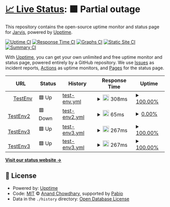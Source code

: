# [📈 Live Status](https://Jarvis.github.io/Jarvis-Health-Check): <!--live status--> **🟧 Partial outage**

This repository contains the open-source uptime monitor and status page for [Jarvis](https://Jarvis.github.io/Jarvis-Health-Check), powered by [Upptime](https://github.com/upptime/upptime).

[![Uptime CI](https://github.com/Jarvis/Jarvis-Health-Check/workflows/Uptime%20CI/badge.svg)](https://github.com/Jarvis/Jarvis-Health-Check/actions?query=workflow%3A%22Uptime+CI%22)
[![Response Time CI](https://github.com/Jarvis/Jarvis-Health-Check/workflows/Response%20Time%20CI/badge.svg)](https://github.com/Jarvis/Jarvis-Health-Check/actions?query=workflow%3A%22Response+Time+CI%22)
[![Graphs CI](https://github.com/Jarvis/Jarvis-Health-Check/workflows/Graphs%20CI/badge.svg)](https://github.com/Jarvis/Jarvis-Health-Check/actions?query=workflow%3A%22Graphs+CI%22)
[![Static Site CI](https://github.com/Jarvis/Jarvis-Health-Check/workflows/Static%20Site%20CI/badge.svg)](https://github.com/Jarvis/Jarvis-Health-Check/actions?query=workflow%3A%22Static+Site+CI%22)
[![Summary CI](https://github.com/Jarvis/Jarvis-Health-Check/workflows/Summary%20CI/badge.svg)](https://github.com/Jarvis/Jarvis-Health-Check/actions?query=workflow%3A%22Summary+CI%22)

With [Upptime](https://upptime.js.org), you can get your own unlimited and free uptime monitor and status page, powered entirely by a GitHub repository. We use [Issues](https://github.com/Jarvis/Jarvis-Health-Check/issues) as incident reports, [Actions](https://github.com/Jarvis/Jarvis-Health-Check/actions) as uptime monitors, and [Pages](https://Jarvis.github.io/Jarvis-Health-Check) for the status page.

<!--start: status pages-->
<!-- This summary is generated by Upptime (https://github.com/upptime/upptime) -->
<!-- Do not edit this manually, your changes will be overwritten -->
<!-- prettier-ignore -->
| URL | Status | History | Response Time | Uptime |
| --- | ------ | ------- | ------------- | ------ |
| <img alt="" src="https://icons.duckduckgo.com/ip3/it.wikipedia.org.ico" height="13"> [TestEnv](https://it.wikipedia.org/wiki/Cartoon_Network) | 🟩 Up | [test-env.yml](https://github.com/HasanSaeed01/Jarvis-Health-Check/commits/HEAD/history/test-env.yml) | <details><summary><img alt="Response time graph" src="./graphs/test-env/response-time-week.png" height="20"> 308ms</summary><br><a href="https://Jarvis.github.io/Jarvis-Health-Check/history/test-env"><img alt="Response time 308" src="https://img.shields.io/endpoint?url=https%3A%2F%2Fraw.githubusercontent.com%2FHasanSaeed01%2FJarvis-Health-Check%2FHEAD%2Fapi%2Ftest-env%2Fresponse-time.json"></a><br><a href="https://Jarvis.github.io/Jarvis-Health-Check/history/test-env"><img alt="24-hour response time 0" src="https://img.shields.io/endpoint?url=https%3A%2F%2Fraw.githubusercontent.com%2FHasanSaeed01%2FJarvis-Health-Check%2FHEAD%2Fapi%2Ftest-env%2Fresponse-time-day.json"></a><br><a href="https://Jarvis.github.io/Jarvis-Health-Check/history/test-env"><img alt="7-day response time 308" src="https://img.shields.io/endpoint?url=https%3A%2F%2Fraw.githubusercontent.com%2FHasanSaeed01%2FJarvis-Health-Check%2FHEAD%2Fapi%2Ftest-env%2Fresponse-time-week.json"></a><br><a href="https://Jarvis.github.io/Jarvis-Health-Check/history/test-env"><img alt="30-day response time 308" src="https://img.shields.io/endpoint?url=https%3A%2F%2Fraw.githubusercontent.com%2FHasanSaeed01%2FJarvis-Health-Check%2FHEAD%2Fapi%2Ftest-env%2Fresponse-time-month.json"></a><br><a href="https://Jarvis.github.io/Jarvis-Health-Check/history/test-env"><img alt="1-year response time 308" src="https://img.shields.io/endpoint?url=https%3A%2F%2Fraw.githubusercontent.com%2FHasanSaeed01%2FJarvis-Health-Check%2FHEAD%2Fapi%2Ftest-env%2Fresponse-time-year.json"></a></details> | <details><summary><a href="https://Jarvis.github.io/Jarvis-Health-Check/history/test-env">100.00%</a></summary><a href="https://Jarvis.github.io/Jarvis-Health-Check/history/test-env"><img alt="All-time uptime 100.00%" src="https://img.shields.io/endpoint?url=https%3A%2F%2Fraw.githubusercontent.com%2FHasanSaeed01%2FJarvis-Health-Check%2FHEAD%2Fapi%2Ftest-env%2Fuptime.json"></a><br><a href="https://Jarvis.github.io/Jarvis-Health-Check/history/test-env"><img alt="24-hour uptime 100.00%" src="https://img.shields.io/endpoint?url=https%3A%2F%2Fraw.githubusercontent.com%2FHasanSaeed01%2FJarvis-Health-Check%2FHEAD%2Fapi%2Ftest-env%2Fuptime-day.json"></a><br><a href="https://Jarvis.github.io/Jarvis-Health-Check/history/test-env"><img alt="7-day uptime 100.00%" src="https://img.shields.io/endpoint?url=https%3A%2F%2Fraw.githubusercontent.com%2FHasanSaeed01%2FJarvis-Health-Check%2FHEAD%2Fapi%2Ftest-env%2Fuptime-week.json"></a><br><a href="https://Jarvis.github.io/Jarvis-Health-Check/history/test-env"><img alt="30-day uptime 100.00%" src="https://img.shields.io/endpoint?url=https%3A%2F%2Fraw.githubusercontent.com%2FHasanSaeed01%2FJarvis-Health-Check%2FHEAD%2Fapi%2Ftest-env%2Fuptime-month.json"></a><br><a href="https://Jarvis.github.io/Jarvis-Health-Check/history/test-env"><img alt="1-year uptime 100.00%" src="https://img.shields.io/endpoint?url=https%3A%2F%2Fraw.githubusercontent.com%2FHasanSaeed01%2FJarvis-Health-Check%2FHEAD%2Fapi%2Ftest-env%2Fuptime-year.json"></a></details>
| <img alt="" src="https://icons.duckduckgo.com/ip3/chatgpt.com.ico" height="13"> [TestEnv2](https://chatgpt.com) | 🟥 Down | [test-env2.yml](https://github.com/HasanSaeed01/Jarvis-Health-Check/commits/HEAD/history/test-env2.yml) | <details><summary><img alt="Response time graph" src="./graphs/test-env2/response-time-week.png" height="20"> 65ms</summary><br><a href="https://Jarvis.github.io/Jarvis-Health-Check/history/test-env2"><img alt="Response time 65" src="https://img.shields.io/endpoint?url=https%3A%2F%2Fraw.githubusercontent.com%2FHasanSaeed01%2FJarvis-Health-Check%2FHEAD%2Fapi%2Ftest-env2%2Fresponse-time.json"></a><br><a href="https://Jarvis.github.io/Jarvis-Health-Check/history/test-env2"><img alt="24-hour response time 0" src="https://img.shields.io/endpoint?url=https%3A%2F%2Fraw.githubusercontent.com%2FHasanSaeed01%2FJarvis-Health-Check%2FHEAD%2Fapi%2Ftest-env2%2Fresponse-time-day.json"></a><br><a href="https://Jarvis.github.io/Jarvis-Health-Check/history/test-env2"><img alt="7-day response time 65" src="https://img.shields.io/endpoint?url=https%3A%2F%2Fraw.githubusercontent.com%2FHasanSaeed01%2FJarvis-Health-Check%2FHEAD%2Fapi%2Ftest-env2%2Fresponse-time-week.json"></a><br><a href="https://Jarvis.github.io/Jarvis-Health-Check/history/test-env2"><img alt="30-day response time 65" src="https://img.shields.io/endpoint?url=https%3A%2F%2Fraw.githubusercontent.com%2FHasanSaeed01%2FJarvis-Health-Check%2FHEAD%2Fapi%2Ftest-env2%2Fresponse-time-month.json"></a><br><a href="https://Jarvis.github.io/Jarvis-Health-Check/history/test-env2"><img alt="1-year response time 65" src="https://img.shields.io/endpoint?url=https%3A%2F%2Fraw.githubusercontent.com%2FHasanSaeed01%2FJarvis-Health-Check%2FHEAD%2Fapi%2Ftest-env2%2Fresponse-time-year.json"></a></details> | <details><summary><a href="https://Jarvis.github.io/Jarvis-Health-Check/history/test-env2">0.00%</a></summary><a href="https://Jarvis.github.io/Jarvis-Health-Check/history/test-env2"><img alt="All-time uptime 0.00%" src="https://img.shields.io/endpoint?url=https%3A%2F%2Fraw.githubusercontent.com%2FHasanSaeed01%2FJarvis-Health-Check%2FHEAD%2Fapi%2Ftest-env2%2Fuptime.json"></a><br><a href="https://Jarvis.github.io/Jarvis-Health-Check/history/test-env2"><img alt="24-hour uptime 0.00%" src="https://img.shields.io/endpoint?url=https%3A%2F%2Fraw.githubusercontent.com%2FHasanSaeed01%2FJarvis-Health-Check%2FHEAD%2Fapi%2Ftest-env2%2Fuptime-day.json"></a><br><a href="https://Jarvis.github.io/Jarvis-Health-Check/history/test-env2"><img alt="7-day uptime 0.00%" src="https://img.shields.io/endpoint?url=https%3A%2F%2Fraw.githubusercontent.com%2FHasanSaeed01%2FJarvis-Health-Check%2FHEAD%2Fapi%2Ftest-env2%2Fuptime-week.json"></a><br><a href="https://Jarvis.github.io/Jarvis-Health-Check/history/test-env2"><img alt="30-day uptime 0.00%" src="https://img.shields.io/endpoint?url=https%3A%2F%2Fraw.githubusercontent.com%2FHasanSaeed01%2FJarvis-Health-Check%2FHEAD%2Fapi%2Ftest-env2%2Fuptime-month.json"></a><br><a href="https://Jarvis.github.io/Jarvis-Health-Check/history/test-env2"><img alt="1-year uptime 0.00%" src="https://img.shields.io/endpoint?url=https%3A%2F%2Fraw.githubusercontent.com%2FHasanSaeed01%2FJarvis-Health-Check%2FHEAD%2Fapi%2Ftest-env2%2Fuptime-year.json"></a></details>
| <img alt="" src="https://icons.duckduckgo.com/ip3/www.treccani.it.ico" height="13"> [TestEnv3](https://www.treccani.it/enciclopedia/musica/) | 🟩 Up | [test-env3.yml](https://github.com/HasanSaeed01/Jarvis-Health-Check/commits/HEAD/history/test-env3.yml) | <details><summary><img alt="Response time graph" src="./graphs/test-env3/response-time-week.png" height="20"> 267ms</summary><br><a href="https://Jarvis.github.io/Jarvis-Health-Check/history/test-env3"><img alt="Response time 267" src="https://img.shields.io/endpoint?url=https%3A%2F%2Fraw.githubusercontent.com%2FHasanSaeed01%2FJarvis-Health-Check%2FHEAD%2Fapi%2Ftest-env3%2Fresponse-time.json"></a><br><a href="https://Jarvis.github.io/Jarvis-Health-Check/history/test-env3"><img alt="24-hour response time 0" src="https://img.shields.io/endpoint?url=https%3A%2F%2Fraw.githubusercontent.com%2FHasanSaeed01%2FJarvis-Health-Check%2FHEAD%2Fapi%2Ftest-env3%2Fresponse-time-day.json"></a><br><a href="https://Jarvis.github.io/Jarvis-Health-Check/history/test-env3"><img alt="7-day response time 267" src="https://img.shields.io/endpoint?url=https%3A%2F%2Fraw.githubusercontent.com%2FHasanSaeed01%2FJarvis-Health-Check%2FHEAD%2Fapi%2Ftest-env3%2Fresponse-time-week.json"></a><br><a href="https://Jarvis.github.io/Jarvis-Health-Check/history/test-env3"><img alt="30-day response time 267" src="https://img.shields.io/endpoint?url=https%3A%2F%2Fraw.githubusercontent.com%2FHasanSaeed01%2FJarvis-Health-Check%2FHEAD%2Fapi%2Ftest-env3%2Fresponse-time-month.json"></a><br><a href="https://Jarvis.github.io/Jarvis-Health-Check/history/test-env3"><img alt="1-year response time 267" src="https://img.shields.io/endpoint?url=https%3A%2F%2Fraw.githubusercontent.com%2FHasanSaeed01%2FJarvis-Health-Check%2FHEAD%2Fapi%2Ftest-env3%2Fresponse-time-year.json"></a></details> | <details><summary><a href="https://Jarvis.github.io/Jarvis-Health-Check/history/test-env3">100.00%</a></summary><a href="https://Jarvis.github.io/Jarvis-Health-Check/history/test-env3"><img alt="All-time uptime 100.00%" src="https://img.shields.io/endpoint?url=https%3A%2F%2Fraw.githubusercontent.com%2FHasanSaeed01%2FJarvis-Health-Check%2FHEAD%2Fapi%2Ftest-env3%2Fuptime.json"></a><br><a href="https://Jarvis.github.io/Jarvis-Health-Check/history/test-env3"><img alt="24-hour uptime 100.00%" src="https://img.shields.io/endpoint?url=https%3A%2F%2Fraw.githubusercontent.com%2FHasanSaeed01%2FJarvis-Health-Check%2FHEAD%2Fapi%2Ftest-env3%2Fuptime-day.json"></a><br><a href="https://Jarvis.github.io/Jarvis-Health-Check/history/test-env3"><img alt="7-day uptime 100.00%" src="https://img.shields.io/endpoint?url=https%3A%2F%2Fraw.githubusercontent.com%2FHasanSaeed01%2FJarvis-Health-Check%2FHEAD%2Fapi%2Ftest-env3%2Fuptime-week.json"></a><br><a href="https://Jarvis.github.io/Jarvis-Health-Check/history/test-env3"><img alt="30-day uptime 100.00%" src="https://img.shields.io/endpoint?url=https%3A%2F%2Fraw.githubusercontent.com%2FHasanSaeed01%2FJarvis-Health-Check%2FHEAD%2Fapi%2Ftest-env3%2Fuptime-month.json"></a><br><a href="https://Jarvis.github.io/Jarvis-Health-Check/history/test-env3"><img alt="1-year uptime 100.00%" src="https://img.shields.io/endpoint?url=https%3A%2F%2Fraw.githubusercontent.com%2FHasanSaeed01%2FJarvis-Health-Check%2FHEAD%2Fapi%2Ftest-env3%2Fuptime-year.json"></a></details>
| <img alt="" src="https://icons.duckduckgo.com/ip3/learn.microsoft.com.ico" height="13"> [TestEnv3](https://learn.microsoft.com/it-it/aspnet/core/razor-pages/?view=aspnetcore-9.0&tabs=visual-studio) | 🟩 Up | [test-env3.yml](https://github.com/HasanSaeed01/Jarvis-Health-Check/commits/HEAD/history/test-env3.yml) | <details><summary><img alt="Response time graph" src="./graphs/test-env3/response-time-week.png" height="20"> 267ms</summary><br><a href="https://Jarvis.github.io/Jarvis-Health-Check/history/test-env3"><img alt="Response time 267" src="https://img.shields.io/endpoint?url=https%3A%2F%2Fraw.githubusercontent.com%2FHasanSaeed01%2FJarvis-Health-Check%2FHEAD%2Fapi%2Ftest-env3%2Fresponse-time.json"></a><br><a href="https://Jarvis.github.io/Jarvis-Health-Check/history/test-env3"><img alt="24-hour response time 0" src="https://img.shields.io/endpoint?url=https%3A%2F%2Fraw.githubusercontent.com%2FHasanSaeed01%2FJarvis-Health-Check%2FHEAD%2Fapi%2Ftest-env3%2Fresponse-time-day.json"></a><br><a href="https://Jarvis.github.io/Jarvis-Health-Check/history/test-env3"><img alt="7-day response time 267" src="https://img.shields.io/endpoint?url=https%3A%2F%2Fraw.githubusercontent.com%2FHasanSaeed01%2FJarvis-Health-Check%2FHEAD%2Fapi%2Ftest-env3%2Fresponse-time-week.json"></a><br><a href="https://Jarvis.github.io/Jarvis-Health-Check/history/test-env3"><img alt="30-day response time 267" src="https://img.shields.io/endpoint?url=https%3A%2F%2Fraw.githubusercontent.com%2FHasanSaeed01%2FJarvis-Health-Check%2FHEAD%2Fapi%2Ftest-env3%2Fresponse-time-month.json"></a><br><a href="https://Jarvis.github.io/Jarvis-Health-Check/history/test-env3"><img alt="1-year response time 267" src="https://img.shields.io/endpoint?url=https%3A%2F%2Fraw.githubusercontent.com%2FHasanSaeed01%2FJarvis-Health-Check%2FHEAD%2Fapi%2Ftest-env3%2Fresponse-time-year.json"></a></details> | <details><summary><a href="https://Jarvis.github.io/Jarvis-Health-Check/history/test-env3">100.00%</a></summary><a href="https://Jarvis.github.io/Jarvis-Health-Check/history/test-env3"><img alt="All-time uptime 100.00%" src="https://img.shields.io/endpoint?url=https%3A%2F%2Fraw.githubusercontent.com%2FHasanSaeed01%2FJarvis-Health-Check%2FHEAD%2Fapi%2Ftest-env3%2Fuptime.json"></a><br><a href="https://Jarvis.github.io/Jarvis-Health-Check/history/test-env3"><img alt="24-hour uptime 100.00%" src="https://img.shields.io/endpoint?url=https%3A%2F%2Fraw.githubusercontent.com%2FHasanSaeed01%2FJarvis-Health-Check%2FHEAD%2Fapi%2Ftest-env3%2Fuptime-day.json"></a><br><a href="https://Jarvis.github.io/Jarvis-Health-Check/history/test-env3"><img alt="7-day uptime 100.00%" src="https://img.shields.io/endpoint?url=https%3A%2F%2Fraw.githubusercontent.com%2FHasanSaeed01%2FJarvis-Health-Check%2FHEAD%2Fapi%2Ftest-env3%2Fuptime-week.json"></a><br><a href="https://Jarvis.github.io/Jarvis-Health-Check/history/test-env3"><img alt="30-day uptime 100.00%" src="https://img.shields.io/endpoint?url=https%3A%2F%2Fraw.githubusercontent.com%2FHasanSaeed01%2FJarvis-Health-Check%2FHEAD%2Fapi%2Ftest-env3%2Fuptime-month.json"></a><br><a href="https://Jarvis.github.io/Jarvis-Health-Check/history/test-env3"><img alt="1-year uptime 100.00%" src="https://img.shields.io/endpoint?url=https%3A%2F%2Fraw.githubusercontent.com%2FHasanSaeed01%2FJarvis-Health-Check%2FHEAD%2Fapi%2Ftest-env3%2Fuptime-year.json"></a></details>

<!--end: status pages-->

[**Visit our status website →**](https://Jarvis.github.io/Jarvis-Health-Check)

## 📄 License

- Powered by: [Upptime](https://github.com/upptime/upptime)
- Code: [MIT](./LICENSE) © [Anand Chowdhary](https://anandchowdhary.com), supported by [Pabio](https://pabio.com)
- Data in the `./history` directory: [Open Database License](https://opendatacommons.org/licenses/odbl/1-0/)
